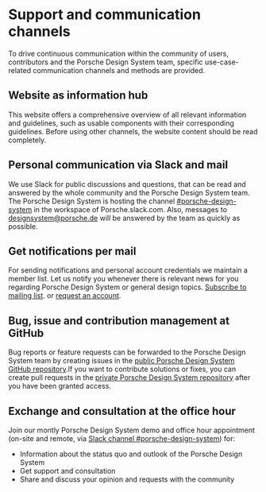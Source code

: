 # Support and communication channels
To drive continuous communication within the community of users, contributors and the Porsche Design System team, specific use-case-related communication channels and methods are provided.

## Website as information hub
This website offers a comprehensive overview of all relevant information and guidelines, such as usable components with their corresponding guidelines. Before using other channels, the website content should be read completely.

## Personal communication via Slack and mail
We use Slack for public discussions and questions, that can be read and answered by the whole community and the Porsche Design System team. The Porsche Design System is hosting the channel [#porsche-design-system](https://porsche.slack.com/messages/CDNR2AEH2) in the workspace of Porsche.slack.com. Also, messages to designsystem@porsche.de will be answered by the team as quickly as possible.

## Get notifications per mail
For sending notifications and personal account credentials we maintain a member list. Let us notify you whenever there is relevant news for you regarding Porsche Design System or general design topics. [Subscribe to mailing list](http://eepurl.com/ghVSjH). or [request an account](http://eepurl.com/gnOIXD).

## Bug, issue and contribution management at GitHub
Bug reports or feature requests can be forwarded to the Porsche Design System team by creating issues in the [public Porsche Design System GitHub repository](https://github.com/porscheui/porsche-ui-contribution).If you want to contribute solutions or fixes, you can create pull requests in the [private Porsche Design System repository](https://github.com/porscheui/porsche-design-system) after you have been granted access.

## Exchange and consultation at the office hour
Join our montly Porsche Design System demo and office hour appointment (on-site and remote, via [Slack channel #porsche-design-system](https://porsche.slack.com/messages/CDNR2AEH2)) for:
* Information about the status quo and outlook of the Porsche Design System
* Get support and consultation
* Share and discuss your opinion and requests with the community
